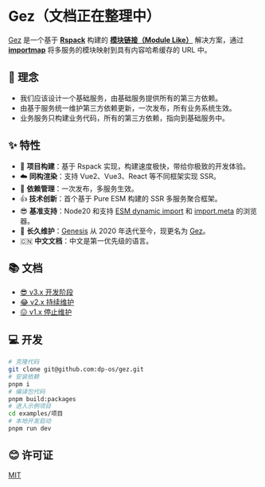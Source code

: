# Gez（文档正在整理中）
[Gez](https://dp-os.github.io/gez/index.html) 是一个基于 **[Rspack](https://rspack.dev/)** 构建的 **[模块链接（Module Like）](https://dp-os.github.io/gez/guide/essentials/module-link.html)** 解决方案，通过 **[importmap](https://developer.mozilla.org/zh-CN/docs/Web/HTML/Element/script/type/importmap)** 将多服务的模块映射到具有内容哈希缓存的 URL 中。

## 🚀 理念
- 我们应该设计一个基础服务，由基础服务提供所有的第三方依赖。
- 由基于服务统一维护第三方依赖更新，一次发布，所有业务系统生效。
- 业务服务只构建业务代码，所有的第三方依赖，指向到基础服务中。

## ✨ 特性
- 🚀 **项目构建**：基于 Rspack 实现，构建速度极快，带给你极致的开发体验。
- ☁️ **同构渲染**：支持 Vue2、Vue3、React 等不同框架实现 SSR。
- 🎯 **依赖管理**：一次发布，多服务生效。
- 👍 **技术创新**：首个基于 Pure ESM 构建的 SSR 多服务聚合框架。
- 😎 **基准支持**：Node20 和支持 [ESM dynamic import](https://caniuse.com/es6-module-dynamic-import) 和 [import.meta](https://caniuse.com/mdn-javascript_operators_import_meta) 的浏览器。
- 👏 **长久维护**：[Genesis](https://www.npmjs.com/package/@fmfe/genesis-core) 从 2020 年迭代至今，现更名为 [Gez](https://www.npmjs.com/package/@gez/core)。
- 🇨🇳 **中文文档**：中文是第一优先级的语言。

## 📚 文档
- [😎 v3.x 开发阶段](https://dp-os.github.io/gez/index.html)
- [😂 v2.x 持续维护](https://github.com/dp-os/gez/blob/v2/docs/zh-CN/README.md)
- [😖 v1.x 停止维护](https://fmfe.github.io/genesis-docs/guide/)

## 💻 开发
```bash
# 克隆代码
git clone git@github.com:dp-os/gez.git
# 安装依赖
pnpm i
# 编译包代码
pnpm build:packages
# 进入示例项目
cd examples/项目
# 本地开发启动
pnpm run dev
```
## 😊 许可证
[MIT](./LICENSE)
